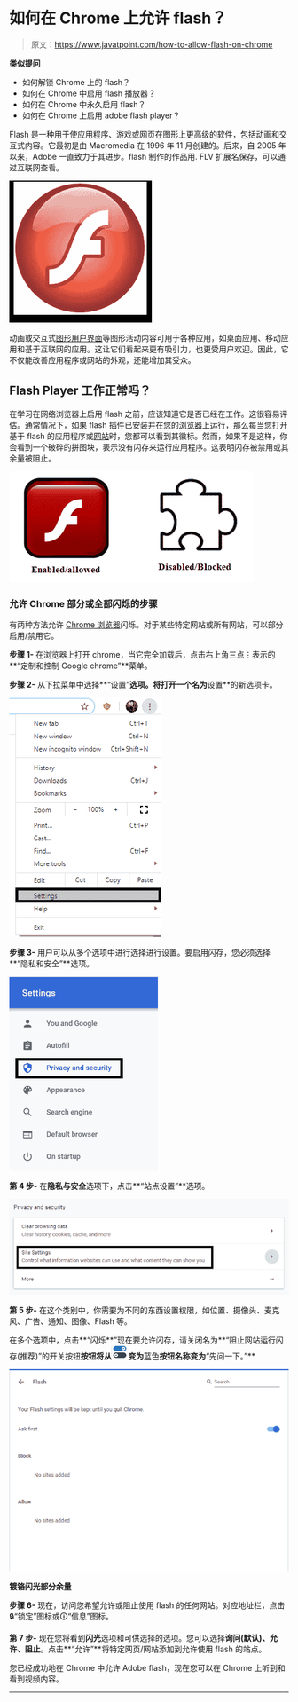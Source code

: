 # 如何在 Chrome 上允许 flash？

> 原文：<https://www.javatpoint.com/how-to-allow-flash-on-chrome>

**类似提问**

*   如何解锁 Chrome 上的 flash？
*   如何在 Chrome 中启用 flash 播放器？
*   如何在 Chrome 中永久启用 flash？
*   如何在 Chrome 上启用 adobe flash player？

Flash 是一种用于使应用程序、游戏或网页在图形上更高级的软件，包括动画和交互式内容。它最初是由 Macromedia 在 1996 年 11 月创建的。后来，自 2005 年以来，Adobe 一直致力于其进步。flash 制作的作品用. FLV 扩展名保存，可以通过互联网查看。

![How to allow flash on Chrome?](img/e68be76624554d10aaaa585fdb88edfd.png)

动画或交互式[图形用户界面](https://www.javatpoint.com/gui-full-form)等图形活动内容可用于各种应用，如桌面应用、移动应用和基于互联网的应用。这让它们看起来更有吸引力，也更受用户欢迎。因此，它不仅能改善应用程序或网站的外观，还能增加其受众。

## Flash Player 工作正常吗？

在学习在网络浏览器上启用 flash 之前，应该知道它是否已经在工作。这很容易评估。通常情况下，如果 flash 插件已安装并在您的[浏览器](https://www.javatpoint.com/browsers)上运行，那么每当您打开基于 flash 的应用程序或[网站](https://www.javatpoint.com/website)时，您都可以看到其徽标。然而，如果不是这样，你会看到一个破碎的拼图块，表示没有闪存来运行应用程序。这表明闪存被禁用或其余量被阻止。

![How to allow flash on Chrome?](img/3c60c2d7725d4541b5b0311773470bbd.png)

### 允许 Chrome 部分或全部闪烁的步骤

有两种方法允许 [Chrome 浏览器](https://www.javatpoint.com/google-chrome)闪烁。对于某些特定网站或所有网站，可以部分启用/禁用它。

**步骤 1-** 在浏览器上打开 chrome，当它完全加载后，点击右上角三点⋮表示的**“定制和控制 Google chrome”**菜单。

**步骤 2-** 从下拉菜单中选择**“设置”**选项。将打开一个名为**设置**的新选项卡。

![How to allow flash on Chrome?](img/c75ac9df8cf14946fe789954dc283ca2.png)

**步骤 3-** 用户可以从多个选项中进行选择进行设置。要启用闪存，您必须选择**“隐私和安全”**选项。

![How to allow flash on Chrome?](img/4e951153fc0920c04335bbd386365426.png)

**第 4 步-** 在**隐私与安全**选项下，点击**“站点设置”**选项。

![How to allow flash on Chrome?](img/699bbe286733ab283dd2e08b941be72a.png)

**第 5 步-** 在这个类别中，你需要为不同的东西设置权限，如位置、摄像头、麦克风、广告、通知、图像、Flash 等。

在多个选项中，点击**“闪烁**”现在要允许闪存，请关闭名为**“阻止网站运行闪存(推荐)”的开关按钮**按钮将从![How to allow flash on Chrome?](img/6078fe61e781483edf17342f0e08fbef.png)变为**蓝色**按钮名称变为**“先问一下。”**

![How to allow flash on Chrome?](img/f9a18b9346850a320cfb5f785c92decb.png)

**镀铬闪光部分余量**

**步骤 6-** 现在，访问您希望允许或阻止使用 flash 的任何网站。对应地址栏，点击🔒“锁定”图标或🛈“信息”图标。

**第 7 步-** 现在您将看到**闪光**选项和可供选择的选项。您可以选择**询问(默认)、允许、阻止**。点击**“允许”**将特定网页/网站添加到允许使用 flash 的站点。

您已经成功地在 Chrome 中允许 Adobe flash，现在您可以在 Chrome 上听到和看到视频内容。

* * *